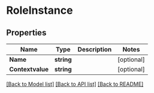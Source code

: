 # RoleInstance

## Properties

Name | Type | Description | Notes
------------ | ------------- | ------------- | -------------
**Name** | **string** |  | [optional] 
**Contextvalue** | **string** |  | [optional] 

[[Back to Model list]](../README.md#documentation-for-models) [[Back to API list]](../README.md#documentation-for-api-endpoints) [[Back to README]](../README.md)


